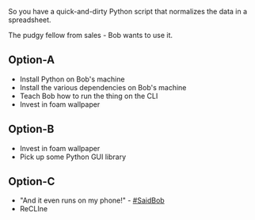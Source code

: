 So you have a quick-and-dirty Python script that normalizes the data in a spreadsheet.

The pudgy fellow from sales - Bob wants to use it.

Option-A
--------

* Install Python on Bob's machine
* Install the various dependencies on Bob's machine
* Teach Bob how to run the thing on the CLI
* Invest in foam wallpaper


Option-B
--------

* Invest in foam wallpaper
* Pick up some Python GUI library


Option-C
--------

* "And it even runs on my phone!" - [#SaidBob](http://twitter.com/#SaidBob)
* ReCLIne

